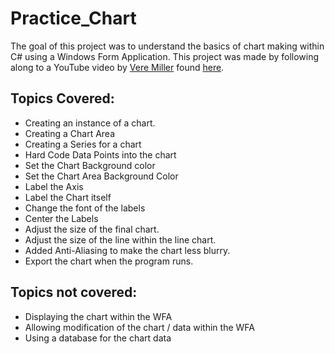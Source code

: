 # Practice_Chart

The goal of this project was to understand the basics of chart making within C# using a Windows Form Application. This project was made by following along to a YouTube video by [Vere Miller](https://github.com/vmille25) found [here](https://www.youtube.com/watch?v=1hKaglBrIyY). 

## Topics Covered:
- Creating an instance of a chart.
- Creating a Chart Area
- Creating a Series for a chart
- Hard Code Data Points into the chart
- Set the Chart Background color
- Set the Chart Area Background Color
- Label the Axis
- Label the Chart itself
- Change the font of the labels
- Center the Labels
- Adjust the size of the final chart.
- Adjust the size of the line within the line chart.
- Added Anti-Aliasing to make the chart less blurry.
- Export the chart when the program runs.

## Topics **not** covered:
- Displaying the chart within the WFA
- Allowing modification of the chart / data within the WFA
- Using a database for the chart data
